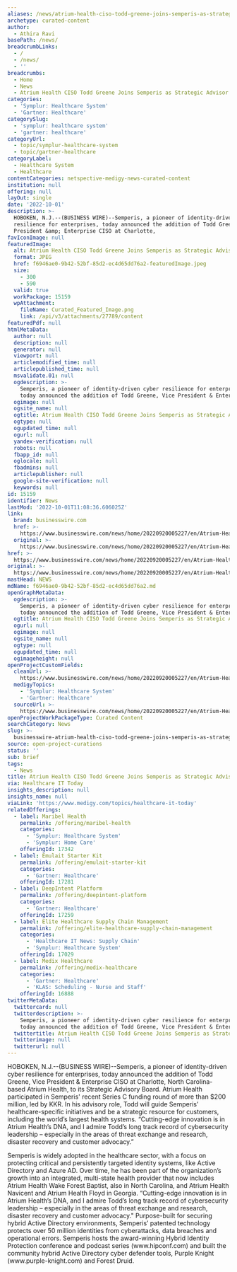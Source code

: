 ```yaml
---
aliases: /news/atrium-health-ciso-todd-greene-joins-semperis-as-strategic-advisor
archetype: curated-content
author:
  - Athira Ravi
basePath: /news/
breadcrumbLinks:
  - /
  - /news/
  - ''
breadcrumbs:
  - Home
  - News
  - Atrium Health CISO Todd Greene Joins Semperis as Strategic Advisor
categories:
  - 'Symplur: Healthcare System'
  - 'Gartner: Healthcare'
categorySlug:
  - 'symplur: healthcare system'
  - 'gartner: healthcare'
categoryUrl:
  - topic/symplur-healthcare-system
  - topic/gartner-healthcare
categoryLabel:
  - Healthcare System
  - Healthcare
contentCategories: netspective-medigy-news-curated-content
institution: null
offering: null
layOut: single
date: '2022-10-01'
description: >-
  HOBOKEN, N.J.--(BUSINESS WIRE)--Semperis, a pioneer of identity-driven cyber
  resilience for enterprises, today announced the addition of Todd Greene, Vice
  President &amp; Enterprise CISO at Charlotte,
favIconImage: null
featuredImage:
  alt: Atrium Health CISO Todd Greene Joins Semperis as Strategic Advisor
  format: JPEG
  href: f6946ae0-9b42-52bf-85d2-ec4d65dd76a2-featuredImage.jpeg
  size:
    - 300
    - 590
  valid: true
  workPackage: 15159
  wpAttachment:
    fileName: Curated_Featured_Image.png
    link: /api/v3/attachments/27789/content
featuredPdf: null
htmlMetaData:
  author: null
  description: null
  generator: null
  viewport: null
  articlemodified_time: null
  articlepublished_time: null
  msvalidate.01: null
  ogdescription: >-
    Semperis, a pioneer of identity-driven cyber resilience for enterprises,
    today announced the addition of Todd Greene, Vice President & Enterprise 
  ogimage: null
  ogsite_name: null
  ogtitle: Atrium Health CISO Todd Greene Joins Semperis as Strategic Advisor
  ogtype: null
  ogupdated_time: null
  ogurl: null
  yandex-verification: null
  robots: null
  fbapp_id: null
  oglocale: null
  fbadmins: null
  articlepublisher: null
  google-site-verification: null
  keywords: null
id: 15159
identifier: News
lastMod: '2022-10-01T11:08:36.606025Z'
link:
  brand: businesswire.com
  href: >-
    https://www.businesswire.com/news/home/20220920005227/en/Atrium-Health-CISO-Todd-Greene-Joins-Semperis-as-Strategic-Advisor
  original: >-
    https://www.businesswire.com/news/home/20220920005227/en/Atrium-Health-CISO-Todd-Greene-Joins-Semperis-as-Strategic-Advisor
href: >-
  https://www.businesswire.com/news/home/20220920005227/en/Atrium-Health-CISO-Todd-Greene-Joins-Semperis-as-Strategic-Advisor
original: >-
  https://www.businesswire.com/news/home/20220920005227/en/Atrium-Health-CISO-Todd-Greene-Joins-Semperis-as-Strategic-Advisor
mastHead: NEWS
mdName: f6946ae0-9b42-52bf-85d2-ec4d65dd76a2.md
openGraphMetaData:
  ogdescription: >-
    Semperis, a pioneer of identity-driven cyber resilience for enterprises,
    today announced the addition of Todd Greene, Vice President & Enterprise 
  ogtitle: Atrium Health CISO Todd Greene Joins Semperis as Strategic Advisor
  ogurl: null
  ogimage: null
  ogsite_name: null
  ogtype: null
  ogupdated_time: null
  ogimageheight: null
openProjectCustomFields:
  cleanUrl: >-
    https://www.businesswire.com/news/home/20220920005227/en/Atrium-Health-CISO-Todd-Greene-Joins-Semperis-as-Strategic-Advisor
  medigyTopics:
    - 'Symplur: Healthcare System'
    - 'Gartner: Healthcare'
  sourceUrl: >-
    https://www.businesswire.com/news/home/20220920005227/en/Atrium-Health-CISO-Todd-Greene-Joins-Semperis-as-Strategic-Advisor
openProjectWorkPackageType: Curated Content
searchCategory: News
slug: >-
  businesswire-atrium-health-ciso-todd-greene-joins-semperis-as-strategic-advisor
source: open-project-curations
status: ''
sub: brief
tags:
  - News
title: Atrium Health CISO Todd Greene Joins Semperis as Strategic Advisor
via: Healthcare IT Today
insights_description: null
insights_name: null
viaLink: 'https://www.medigy.com/topics/healthcare-it-today'
relatedOfferings:
  - label: Maribel Health
    permalink: /offering/maribel-health
    categories:
      - 'Symplur: Healthcare System'
      - 'Symplur: Home Care'
    offeringId: 17342
  - label: Emulait Starter Kit
    permalink: /offering/emulait-starter-kit
    categories:
      - 'Gartner: Healthcare'
    offeringId: 17281
  - label: DeepIntent Platform
    permalink: /offering/deepintent-platform
    categories:
      - 'Gartner: Healthcare'
    offeringId: 17259
  - label: Elite Healthcare Supply Chain Management
    permalink: /offering/elite-healthcare-supply-chain-management
    categories:
      - 'Healthcare IT News: Supply Chain'
      - 'Symplur: Healthcare System'
    offeringId: 17029
  - label: Medix Healthcare
    permalink: /offering/medix-healthcare
    categories:
      - 'Gartner: Healthcare'
      - 'KLAS: Scheduling - Nurse and Staff'
    offeringId: 16888
twitterMetaData:
  twittercard: null
  twitterdescription: >-
    Semperis, a pioneer of identity-driven cyber resilience for enterprises,
    today announced the addition of Todd Greene, Vice President & Enterprise 
  twittertitle: Atrium Health CISO Todd Greene Joins Semperis as Strategic Advisor
  twitterimage: null
  twitterurl: null
---
```

<p>HOBOKEN, N.J.--(BUSINESS WIRE)--Semperis, a pioneer of identity-driven cyber resilience for enterprises, today announced the addition of Todd Greene, Vice President &amp; Enterprise CISO at Charlotte, North Carolina-based Atrium Health, to its Strategic Advisory Board.
Atrium Health participated in Semperis' recent Series C funding round of more than $200 million, led by KKR.
In his advisory role, Todd will guide Semperis’ healthcare-specific initiatives and be a strategic resource for customers, including the world’s largest health systems.
“Cutting-edge innovation is in Atrium Health’s DNA, and I admire Todd’s long track record of cybersecurity leadership – especially in the areas of threat exchange and research, disaster recovery and customer advocacy.”
</p><p>Semperis is widely adopted in the healthcare sector, with a focus on protecting critical and persistently targeted identity systems, like Active Directory and Azure AD.
Over time, he has been part of the organization’s growth into an integrated, multi-state health provider that now includes Atrium Health Wake Forest Baptist, also in North Carolina, and Atrium Health Navicent and Atrium Health Floyd in Georgia.
“Cutting-edge innovation is in Atrium Health’s DNA, and I admire Todd’s long track record of cybersecurity leadership – especially in the areas of threat exchange and research, disaster recovery and customer advocacy."
Purpose-built for securing hybrid Active Directory environments, Semperis’ patented technology protects over 50 million identities from cyberattacks, data breaches and operational errors.
Semperis hosts the award-winning Hybrid Identity Protection conference and podcast series (www.hipconf.com) and built the community hybrid Active Directory cyber defender tools, Purple Knight (www.purple-knight.com) and Forest Druid.</p>